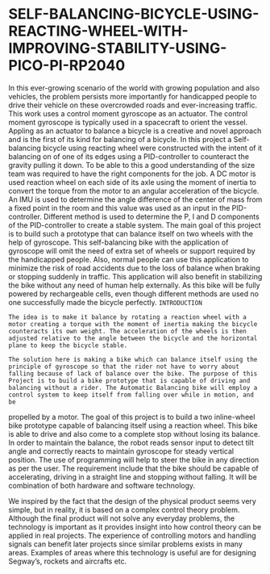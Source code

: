 # SELF-BALANCING-BICYCLE-USING-REACTING-WHEEL-WITH-IMPROVING-STABILITY-USING-PICO-PI-RP2040
In this ever-growing scenario of the world with growing population and also vehicles, the problem persists more importantly for handicapped people to drive their vehicle on these overcrowded roads and ever-increasing traffic. This work uses a control moment gyroscope as an actuator. The control moment gyroscope is typically used in a spacecraft to orient the vessel. Appling as an actuator to balance a bicycle is a creative and novel approach and is the first of its kind for balancing of a bicycle. In this project a Self-balancing bicycle using reacting wheel were constructed with the intent of it balancing on of one of its edges using a PID-controller to counteract the gravity pulling it down. To be able to this a good understanding of the size team was required to have the right components for the job. A DC motor is used reaction wheel on each side of its axle using the moment of inertia to convert the torque from the motor to an angular acceleration of the bicycle. An IMU is used to determine the angle difference of the center of mass from a fixed point in the room and this value was used as an input in the PID-controller. Different method is used to determine the P, I and D components of the PID-controller to create a stable system. The main goal of this project is to build such a prototype that can balance itself on two wheels with the help of gyroscope. This self-balancing bike with the application of gyroscope will omit the need of extra set of wheels or support required by the handicapped people. Also, normal people can use this application to minimize the risk of road accidents due to the loss of balance when braking or stopping suddenly in traffic. This application will also benefit in stabilizing the bike without any need of human help externally. As this bike will be fully powered by rechargeable cells, even though different methods are used no one successfully made the bicycle perfectly.
`INTRODUCTION`

	The idea is to make it balance by rotating a reaction wheel with a motor creating a torque with the moment of inertia making the bicycle counteracts its own weight. The acceleration of the wheels is then adjusted relative to the angle between the bicycle and the horizontal plane to keep the bicycle stable. 
	
	The solution here is making a bike which can balance itself using the principle of gyroscope so that the rider not have to worry about falling because of lack of balance over the bike. The purpose of this Project is to build a bike prototype that is capable of driving and balancing without a rider. The Automatic Balancing bike will employ a control system to keep itself from falling over while in motion, and be
propelled by a motor. The goal of this project is to build a two inline-wheel bike prototype capable of balancing itself using a reaction wheel. This bike is able to drive and also come to a complete stop without losing its balance. In order to maintain the balance, the robot reads sensor input to detect tilt angle and correctly reacts to maintain gyroscope for steady vertical position. The use of programming will help to steer the bike in any direction as per the user. The requirement include that the bike should be capable of accelerating, driving in a straight line and stopping without falling. It will be combination of both hardware and software technology.

We inspired by the fact that the design of the physical product seems very simple, but in reality, it is based on a complex control theory problem. Although the final product will not solve any everyday problems, the technology is important as it provides insight into how control theory can be applied in real projects. The experience of controlling motors and handling signals can benefit later projects since similar problems exists in many areas. Examples of areas where this technology is useful are for designing Segway’s, rockets and aircrafts etc. 
